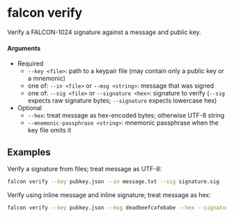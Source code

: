 # falcon verify

Verify a FALCON-1024 signature against a message and public key.

#### Arguments
  - Required
    - `--key <file>`: path to a keypair file (may contain only a public key or a mnemonic)
    - one of: `--in <file>` or `--msg <string>`: message that was signed
    - one of: `--sig <file>` or `--signature <hex>`: signature to verify (`--sig` expects raw signature bytes; `--signature` expects lowercase hex)
  - Optional
    - `--hex`: treat message as hex-encoded bytes; otherwise UTF-8 string
    - `--mnemonic-passphrase <string>`: mnemonic passphrase when the key file omits it

## Examples

Verify a signature from files; treat message as UTF-8:

```bash
falcon verify --key pubkey.json --in message.txt --sig signature.sig
```


Verify using inline message and inline signature; treat message as hex:

```bash
falcon verify --key pubkey.json --msg deadbeefcafebabe --hex --signature abcd1234...
```
